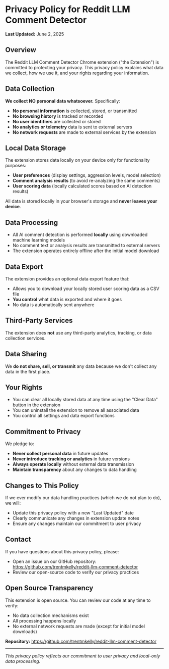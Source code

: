 # Privacy Policy for Reddit LLM Comment Detector

**Last Updated:** June 2, 2025

## Overview

The Reddit LLM Comment Detector Chrome extension ("the Extension") is committed to protecting your privacy. This privacy policy explains what data we collect, how we use it, and your rights regarding your information.

## Data Collection

**We collect NO personal data whatsoever.** Specifically:

- **No personal information** is collected, stored, or transmitted
- **No browsing history** is tracked or recorded
- **No user identifiers** are collected or stored
- **No analytics or telemetry** data is sent to external servers
- **No network requests** are made to external services by the extension

## Local Data Storage

The extension stores data locally on your device only for functionality purposes:

- **User preferences** (display settings, aggression levels, model selection)
- **Comment analysis results** (to avoid re-analyzing the same comments)
- **User scoring data** (locally calculated scores based on AI detection results)

All data is stored locally in your browser's storage and **never leaves your device**.

## Data Processing

- All AI comment detection is performed **locally** using downloaded machine learning models
- No comment text or analysis results are transmitted to external servers
- The extension operates entirely offline after the initial model download

## Data Export

The extension provides an optional data export feature that:
- Allows you to download your locally stored user scoring data as a CSV file
- **You control** what data is exported and where it goes
- No data is automatically sent anywhere

## Third-Party Services

The extension does **not** use any third-party analytics, tracking, or data collection services.

## Data Sharing

We **do not share, sell, or transmit** any data because we don't collect any data in the first place.

## Your Rights

- You can clear all locally stored data at any time using the "Clear Data" button in the extension
- You can uninstall the extension to remove all associated data
- You control all settings and data export functions

## Commitment to Privacy

We pledge to:
- **Never collect personal data** in future updates
- **Never introduce tracking or analytics** in future versions
- **Always operate locally** without external data transmission
- **Maintain transparency** about any changes to data handling

## Changes to This Policy

If we ever modify our data handling practices (which we do not plan to do), we will:
- Update this privacy policy with a new "Last Updated" date
- Clearly communicate any changes in extension update notes
- Ensure any changes maintain our commitment to user privacy

## Contact

If you have questions about this privacy policy, please:
- Open an issue on our GitHub repository: https://github.com/trentmkelly/reddit-llm-comment-detector
- Review our open-source code to verify our privacy practices

## Open Source Transparency

This extension is open source. You can review our code at any time to verify:
- No data collection mechanisms exist
- All processing happens locally
- No external network requests are made (except for initial model downloads)

**Repository:** https://github.com/trentmkelly/reddit-llm-comment-detector

---

*This privacy policy reflects our commitment to user privacy and local-only data processing.*